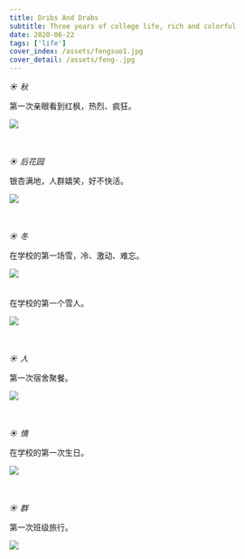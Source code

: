 ```yaml
---
title: Dribs And Drabs
subtitle: Three years of college life, rich and colorful
date: 2020-06-22
tags: ['life']
cover_index: /assets/fengsuo1.jpg
cover_detail: /assets/feng-.jpg
---
```


*☀ 秋*

第一次亲眼看到红枫，热烈、疯狂。

<img src="/assets/xue3.jpg">  <br>  
<br>

*☀ 后花园*

银杏满地，人群嬉笑，好不快活。

<img src="/assets/xue4.jpg">  <br>  
<br>

*☀ 冬*

在学校的第一场雪，冷、激动、难忘。

<img src="/assets/xue6.jpg">  <br>  
<br>
在学校的第一个雪人。

<img src="/assets/xue5.jpg">  <br>  
<br>

*☀ 人*

第一次宿舍聚餐。

<img src="/assets/xue1.jpg">  <br>  
<br>

*☀ 情*

在学校的第一次生日。

<img src="/assets/xue2.jpg">  <br>  
<br>

*☀ 群*

第一次班级旅行。

<img src="/assets/xue7.jpg">  <br>  
<br>
<br>


